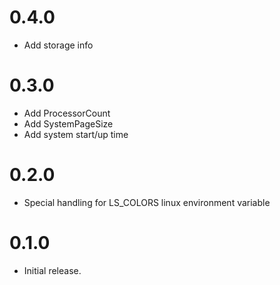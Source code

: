 ﻿# 0.4.0
- Add storage info

# 0.3.0
- Add ProcessorCount
- Add SystemPageSize
- Add system start/up time

# 0.2.0
- Special handling for LS_COLORS linux environment variable

# 0.1.0
- Initial release.